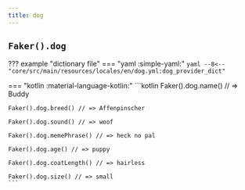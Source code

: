 ```yaml
---
title: dog
---
```


## `Faker().dog`

??? example "dictionary file"
    === "yaml :simple-yaml:"
        ```yaml
        --8<-- "core/src/main/resources/locales/en/dog.yml:dog_provider_dict"
        ```

=== "kotlin :material-language-kotlin:"
    ```kotlin
    Faker().dog.name() // => Buddy

    Faker().dog.breed() // => Affenpinscher

    Faker().dog.sound() // => woof

    Faker().dog.memePhrase() // => heck no pal

    Faker().dog.age() // => puppy

    Faker().dog.coatLength() // => hairless

    Faker().dog.size() // => small
    ```
